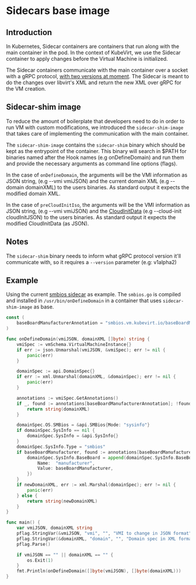 # Sidecars base image

## Introduction

In Kubernetes, Sidecar containers are containers that run along with the main container in the pod.
In the context of KubeVirt, we use the Sidecar container to apply changes before the Virtual Machine
is initialized.

The Sidecar containers communicate with the main container over a socket with a gRPC protocol, [with
two versions at moment](../../pkg/hooks). The Sidecar is meant to do the changes over libvirt's XML
and return the new XML over gRPC for the VM creation.

## Sidecar-shim image

To reduce the amount of boilerplate that developers need to do in order to run VM with custom
modifications, we introduced the `sidecar-shim-image` that takes care of implementing the
communication with the main container.

The `sidecar-shim-image` contains the `sidecar-shim` binary which should be kept as the entrypoint
of the container. This binary will search in $PATH for binaries named after the Hook names (e.g
onDefineDomain) and run them and provide the necessary arguments as command line options (flags).

In the case of `onDefineDomain`, the arguments will be the VMI information as JSON string, (e.g
--vmi vmiJSON) and the current domain XML (e.g --domain domainXML) to the users binaries. As
standard output it expects the modified domain XML.

In the case of `preCloudInitIso`, the arguments will be the VMI information as JSON string, (e.g
--vmi vmiJSON) and the [CloudInitData](../../pkg/cloud-init/cloud-init.go) (e.g --cloud-init
cloudInitJSON) to the users binaries. As standard output it expects the modified CloudInitData (as
JSON).

## Notes

The `sidecar-shim` binary needs to inform what gRPC protocol version it'll communicate with, so it
requires a `--version` parameter (e.g: v1alpha2)

## Example

Using the current [smbios sidecar](../example-hook-sidecar/) as example. The `smbios.go` is compiled
and installed in `/usr/bin/onDefineDomain` in a container that uses `sidecar-shim-image` as base.

```go
const (
	baseBoardManufacturerAnnotation = "smbios.vm.kubevirt.io/baseBoardManufacturer"
)

func onDefineDomain(vmiJSON, domainXML []byte) string {
	vmiSpec := vmSchema.VirtualMachineInstance{}
	if err := json.Unmarshal(vmiJSON, &vmiSpec); err != nil {
		panic(err)
	}

	domainSpec := api.DomainSpec{}
	if err := xml.Unmarshal(domainXML, &domainSpec); err != nil {
		panic(err)
	}

	annotations := vmiSpec.GetAnnotations()
	if _, found := annotations[baseBoardManufacturerAnnotation]; !found {
		return string(domainXML)
	}

	domainSpec.OS.SMBios = &api.SMBios{Mode: "sysinfo"}
	if domainSpec.SysInfo == nil {
		domainSpec.SysInfo = &api.SysInfo{}
	}
	domainSpec.SysInfo.Type = "smbios"
	if baseBoardManufacturer, found := annotations[baseBoardManufacturerAnnotation]; found {
		domainSpec.SysInfo.BaseBoard = append(domainSpec.SysInfo.BaseBoard, api.Entry{
			Name:  "manufacturer",
			Value: baseBoardManufacturer,
		})
	}
	if newDomainXML, err := xml.Marshal(domainSpec); err != nil {
		panic(err)
	} else {
		return string(newDomainXML)
	}
}

func main() {
	var vmiJSON, domainXML string
	pflag.StringVar(&vmiJSON, "vmi", "", "VMI to change in JSON format")
	pflag.StringVar(&domainXML, "domain", "", "Domain spec in XML format")
	pflag.Parse()

	if vmiJSON == "" || domainXML == "" {
		os.Exit(1)
	}
	fmt.Println(onDefineDomain([]byte(vmiJSON), []byte(domainXML)))
}
```
